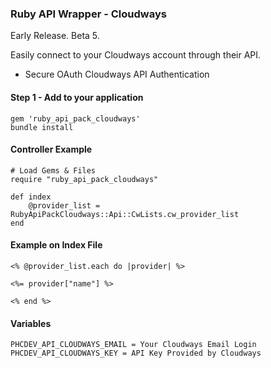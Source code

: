 ### Ruby API Wrapper - Cloudways
     
Early Release. Beta 5.
   
Easily connect to your Cloudways account through their API.

* Secure OAuth Cloudways API Authentication

#### Step 1 - Add to your application
  
    gem 'ruby_api_pack_cloudways'
    bundle install
    
#### Controller Example
    
    # Load Gems & Files
    require "ruby_api_pack_cloudways"

    def index
        @provider_list = RubyApiPackCloudways::Api::CwLists.cw_provider_list
    end


#### Example on Index File

    <% @provider_list.each do |provider| %>
    
    <%= provider["name"] %>
    
    <% end %>

  
#### Variables

    PHCDEV_API_CLOUDWAYS_EMAIL = Your Cloudways Email Login
    PHCDEV_API_CLOUDWAYS_KEY = API Key Provided by Cloudways
